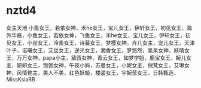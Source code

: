 # nztd4
女主天地 小鱼女王，若依女神，禾he女王，宝儿女王，伊轩女王，初见女王，海外华裔，小鱼女王，若依女神，飞鱼女王，禾he女王，宝儿女王，伊轩女王，初见女王，小丝女王，冷柔女王，诗蔓女王，梦樱女神，卉儿女主，宠儿女王，天津叶子，诺曦女王，艾丝女王，逆光女王，湘香女王，梦悠然，呆呆女神，妖晴女王，万万女神，papa小主，黛西女神，青云女王，如梦学姐，鹿宝女王，婉儿女主，妍妍女王，饱饱女神，午夜小妈，苏曼女王，小妮女主，倪梵女王，艾琳女神，风情艳主，美人不美，红色妖姬，楼遥女王，宇婉莹女王，日韩甄选，MissKsiaBB
